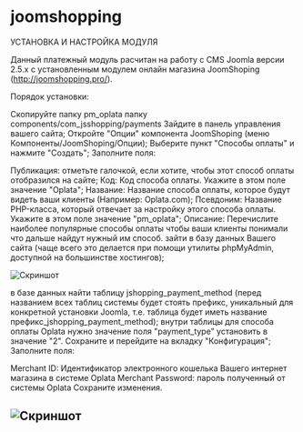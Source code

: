 joomshopping
============

УСТАНОВКА И НАСТРОЙКА МОДУЛЯ

Данный платежный модуль расчитан на работу с CMS Joomla версии 2.5.x с установленным модулем онлайн магазина JoomShoping (http://joomshopping.pro/).

Порядок установки:

Скопируйте папку pm_oplata  папку components/com_jsshopping/payments
Зайдите в панель управления вашего сайта;
Откройте "Опции" компонента JoomShoping (меню Компоненты/JoomShoping/Опции);
Выберите пункт "Способы оплаты" и нажмите "Создать";
Заполните поля:

Публикация: отметьте галочкой, если хотите, чтобы этот способ оплаты отобразился на сайте;
Код: Код способа оплаты. Укажите в этом поле значение "Oplata";
Название: Название способа оплаты, которое будут видеть ваши клиенты (Например: Oplata.com);
Псевдоним: Название PHP-класса, который отвечает за настройку этого способа оплаты. Укажите в этом поле значение "pm_oplata";
Описание: Перечислите наиболее популярные способы оплаты чтобы ваши клиенты понимали что дальше найдут нужный им способ.
зайти в базу данных Вашего сайта (чаще всего это делается при помощи утилиты phpMyAdmin, доступной на большинстве хостингов);

![Скриншот][1]

в базе данных найти таблицу jshopping_payment_method (перед названием всех таблиц системы будет стоять префикс, уникальный для конкретной установки Joomla, т.е. таблица будет иметь название префикс_jshopping_payment_method);
внутри таблицы для способа оплаты Oplata нужно значение поля "payment_type" установить в значение "2".
Сохраните и перейдите на вкладку "Конфигурация";
Заполните поля:

Merchant ID: Идентификатор электронного кошелька Вашего интернет магазина в системе Oplata
Merchant Password: пароль полученный от системы Oplata
Сохраните изменения.

![Скриншот][2]
----

[1]: https://raw.githubusercontent.com/oplatacom/joomshopping/master/oplata-main.png
[2]: https://raw.githubusercontent.com/oplatacom/joomshopping/master/oplata-configuration.png